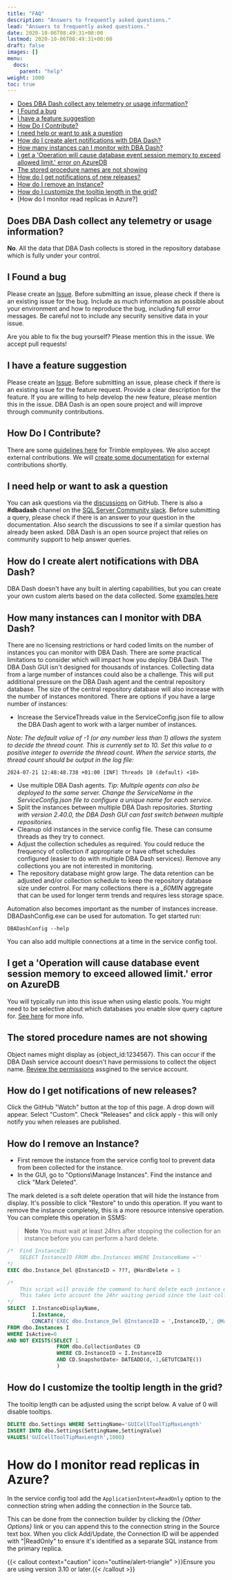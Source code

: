 ```yaml
---
title: "FAQ"
description: "Answers to frequently asked questions."
lead: "Answers to frequently asked questions."
date: 2020-10-06T08:49:31+00:00
lastmod: 2020-10-06T08:49:31+00:00
draft: false
images: []
menu:
  docs:
    parent: "help"
weight: 1000
toc: true
---
```


- [Does DBA Dash collect any telemetry or usage information?](#does-dba-dash-collect-any-telemetry-or-usage-information)
- [I Found a bug](#i-found-a-bug)
- [I have a feature suggestion](#i-have-a-feature-suggestion)
- [How Do I Contribute?](#how-do-i-contribute)
- [I need help or want to ask a question](#i-need-help-or-want-to-ask-a-question)
- [How do I create alert notifications with DBA Dash?](#how-do-i-create-alert-notifications-with-dba-dash)
- [How many instances can I monitor with DBA Dash?](#how-many-instances-can-i-monitor-with-dba-dash)
- [I get a 'Operation will cause database event session memory to exceed allowed limit.' error on AzureDB](#i-get-a-operation-will-cause-database-event-session-memory-to-exceed-allowed-limit-error-on-azuredb)
- [The stored procedure names are not showing](#the-stored-procedure-names-are-not-showing)
- [How do I get notifications of new releases?](#how-do-i-get-notifications-of-new-releases)
- [How do I remove an Instance?](#how-do-i-remove-an-instance)
- [How do I customize the tooltip length in the grid?](#how-do-i-customize-the-tooltip-length-in-the-grid)
- [How do I monitor read replicas in Azure?]

## Does DBA Dash collect any telemetry or usage information?

**No**.  All the data that DBA Dash collects is stored in the repository database which is fully under your control.

## I Found a bug

Please create an [Issue](https://github.com/trimble-oss/dba-dash/issues).  Before submitting an issue, please check if there is an existing issue for the bug.  Include as much information as possible about your environment and how to reproduce the bug, including full error messages.  Be careful not to include any security sensitive data in your issue.

Are you able to fix the bug yourself?  Please mention this in the issue.  We accept pull requests!

## I have a feature suggestion

Please create an [Issue](https://github.com/trimble-oss/dba-dash/issues).  Before submitting an issue, please check if there is an existing issue for the feature request. Provide a clear description for the feature.  If you are willing to help develop the new feature, please mention this in the issue.  DBA Dash is an open soure project and will improve through community contributions.

## How Do I Contribute?

There are some [guidelines here](https://trimble-oss.github.io/contribute/) for Trimble employees.  We also accept external contributions.  We will [create some documentation](https://github.com/trimble-oss/dba-dash/issues/69) for external contributions shortly.

## I need help or want to ask a question

You can ask questions via the [discussions](https://github.com/trimble-oss/dba-dash/discussions) on GitHub.  There is also a **#dbadash** channel on the [SQL Server Community slack](https://dbatools.io/slack).  Before submitting a query, please check if there is an answer to your question in the documentation.  Also search the discussions to see if a similar question has already been asked. DBA Dash is an open source project that relies on community support to help answer queries.

## How do I create alert notifications with DBA Dash?

DBA Dash doesn't have any built in alerting capabilities, but you can create your own custom alerts based on the data collected.  Some [examples here](/docs/help/alerts#examples)

## How many instances can I monitor with DBA Dash?

There are no licensing restrictions or hard coded limits on the number of instances you can monitor with DBA Dash.  There are some practical limitations to consider which will impact how you deploy DBA Dash.  The DBA Dash GUI isn't designed for thousands of instances.  Collecting data from a large number of instances could also be a challenge. This will put additional pressure on the DBA Dash agent and the central repository database.  The size of the central repository database will also increase with the number of instances monitored. There are options if you have a large number of instances:

* Increase the ServiceThreads value in the ServiceConfig.json file to allow the DBA Dash agent to work with a larger number of instances.

*Note: The default value of -1 (or any number less than 1) allows the system to decide the thread count. This is currently set to 10.  Set this value to a positive integer to override the thread count.  When the service starts, the thread count should be output in the log file:*

`2024-07-21 12:48:48.738 +01:00 [INF] Threads 10 (default) <10>`

* Use multiple DBA Dash agents.
*Tip: Multiple agents can also be deployed to the same server.  Change the ServiceName in the ServiceConfig.json file to configure a unique name for each service.*
* Split the instances between multiple DBA Dash repositories.
*Starting with version 2.40.0, the DBA Dash GUI can fast switch between multiple repositories.*
* Cleanup old instances in the service config file.  These can consume threads as they try to connect.
* Adjust the collection schedules as required.  You could reduce the frequency of collection if appropriate or have offset schedules configured (easier to do with multiple DBA Dash services).  Remove any collections you are not interested in monitoring.
* The repository database might grow large.  The data retention can be adjusted and/or collection schedule to keep the repository database size under control.  For many collections there is a *_60MIN* aggregate that can be used for longer term trends and requires less storage space.

Automation also becomes important as the number of instances increase.  DBADashConfig.exe can be used for automation.  To get started run:

`DBADashConfig --help`

You can also add multiple connections at a time in the service config tool.

## I get a 'Operation will cause database event session memory to exceed allowed limit.' error on AzureDB

You will typically run into this issue when using elastic pools.  You might need to be selective about which databases you enable slow query capture for.  [See here](https://github.com/trimble-oss/dba-dash/discussions/138) for more info.

## The stored procedure names are not showing

Object names might display as {object_id:1234567}.  This can occur if the DBA Dash service account doesn't have permissions to collect the object name.  [Review the permissions](/docs/help/security) assgined to the service account.

## How do I get notifications of new releases?

Click the GitHub "Watch" button at the top of this page.  A drop down will appear.  Select "Custom".  Check "Releases" and click apply - this will only notify you when releases are published.

## How do I remove an Instance?

* First remove the instance from the service config tool to prevent data from been collected for the instance.
* In the GUI, go to "Options\Manage Instances".  Find the instance and click "Mark Deleted".

The mark deleted is a soft delete operation that will hide the instance from display.  It's possible to click "Restore" to undo this operation.  If you want to remove the instance completely, this is a more resource intensive operation. You can complete this operation in SSMS:

> **Note**
>  You must wait at least 24hrs after stopping the collection for an instance before you can perform a hard delete.

```SQL
/*  Find InstanceID:
    SELECT InstanceID FROM dbo.Instances WHERE InstanceName =''
*/
EXEC dbo.Instance_Del @InstanceID = ???, @HardDelete = 1

/*
    This script will provide the command to hard delete each instance marked deleted
    This takes into account the 24hr waiting period since the last collection date.
*/
SELECT	I.InstanceDisplayName,
		I.Instance,
		CONCAT('EXEC dbo.Instance_Del @InstanceID = ',InstanceID,', @HardDelete = 1') AS DeleteCommand
FROM dbo.Instances I
WHERE IsActive=0
AND NOT EXISTS(SELECT 1
				FROM dbo.CollectionDates CD
				WHERE CD.InstanceID = I.InstanceID
				AND CD.SnapshotDate> DATEADD(d,-1,GETUTCDATE())
				)
```

## How do I customize the tooltip length in the grid?

The tooltip length can be adjusted using the script below.  A value of 0 will disable tooltips.

```sql
DELETE dbo.Settings WHERE SettingName='GUICellToolTipMaxLength'
INSERT INTO dbo.Settings(SettingName,SettingValue)
VALUES('GUICellToolTipMaxLength',1000)
```

# How do I monitor read replicas in Azure?

In the service config tool add the `ApplicationIntent=ReadOnly` option to the connection string when adding the connection in the Source tab.

This can be done from the connection builder by clicking the *{Other Options}* link or you can append this to the connection string in the Source text box.  When you click Add/Update, the Connection ID will be appended with "|ReadOnly" to ensure it's identified as a separate SQL instance from the primary replica.


{{< callout context="caution" icon="outline/alert-triangle" >}}Ensure you are using version 3.10 or later.{{< /callout >}}
